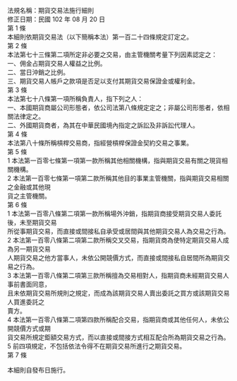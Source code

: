 法規名稱：期貨交易法施行細則  
修正日期：民國 102 年 08 月 20 日  
第 1 條  
本細則依期貨交易法（以下簡稱本法）第一百二十四條規定訂定之。  
第 2 條  
本法第七十三條第二項所定非必要之交易，由主管機關考量下列因素認定之：  
一、佣金占期貨交易人權益之比例。  
二、當日沖銷之比例。  
三、期貨交易人帳戶之款項是否足以支付其期貨交易保證金或權利金。  
第 3 條  
本法第七十八條第一項所稱負責人，指下列之人：  
一、本國期貨商屬公司形態者，依公司法第八條規定定之；非屬公司形態者，依相關法律定之。  
二、外國期貨商者，為其在中華民國境內指定之訴訟及非訴訟代理人。  
第 4 條  
本法第八十條所稱槓桿交易商，指經營槓桿保證金契約交易之事業。  
第 5 條  
1 本法第一百零七條第一項第一款所稱其他相關機構，指與期貨交易有關之現貨相關機構。  
2 本法第一百零七條第一項第二款所稱其他目的事業主管機關，指與期貨交易相關之金融或其他現  
貨之主管機關。  
第 6 條  
1 本法第一百零八條第二項第一款所稱場外沖銷，指期貨商接受期貨交易人委託後，未至期貨交易  
所從事期貨交易，而直接或間接私自承受或居間與其他期貨交易人為交易之行為。  
2 本法第一百零八條第二項第二款所稱交叉交易，指期貨商為使特定期貨交易人成為另一期貨交易  
人期貨交易之他方當事人，未依公開競價方式，而直接或間接私自居間所為期貨交易之行為。  
3 本法第一百零八條第二項第三款所稱擅為交易相對人，指期貨商未經期貨交易人事前書面同意，  
且未依期貨交易所規則之規定，而成為該期貨交易人賣出委託之買方或該期貨交易人買進委託之  
賣方。  
4 本法第一百零八條第二項第四款所稱配合交易，指期貨商或其他任何人，未依公開競價方式或期  
貨交易所規定鉅額交易方式，而以直接或間接方式相互配合所為期貨交易之行為。  
5 前四項規定，不包括依法令得不在期貨交易所進行之期貨交易。  
第 7 條  


本細則自發布日施行。  


